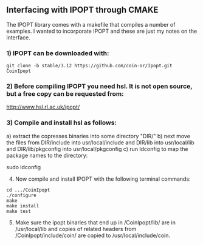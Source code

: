 ## Interfacing with IPOPT through CMAKE ## 

The IPOPT library comes with a makefile that compiles a number of examples. I wanted to incorporate IPOPT and these are just my notes on the interface.

### 1) IPOPT can be downloaded with: ###

```
git clone -b stable/3.12 https://github.com/coin-or/Ipopt.git CoinIpopt
```

### 2) Before compiling IPOPT you need hsl. It is not open source, but a free copy can be requested from:  ###

http://www.hsl.rl.ac.uk/ipopt/


### 3) Compile and install hsl as follows: ###

a) extract the copresses binaries into some directory "DIR/"
b) next move the files from DIR/include into usr/local/include and DIR/lib into usr/local/lib and DIR/lib/pkgconfig into usr/local/pkgconfig
c) run ldconfig to map the package names to the directory:


sudo ldconfig


4) Now compile and install IPOPT with the following terminal commands:

```
cd .../CoinIpopt
./configure
make
make install
make test
```

5) Make sure the ipopt binaries that end up in /CoinIpopt/lib/ are in /usr/local/lib and copies of related headers from /CoinIpopt/include/coin/ are copied to /usr/local/include/coin.

